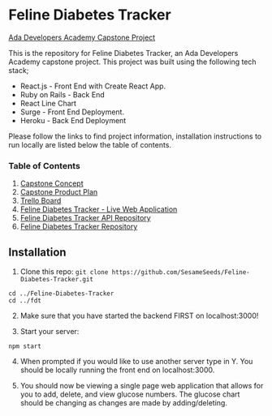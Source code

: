 # Feline Diabetes Tracker
[Ada Developers Academy Capstone Project](https://github.com/Ada-C8/capstone)  

This is the repository for Feline Diabetes Tracker, an Ada Developers Academy capstone project. This project was built using the following tech stack;

- React.js - Front End with Create React App.
- Ruby on Rails - Back End
- React Line Chart
- Surge - Front End Deployment.
- Heroku - Back End Deployment
 
Please follow the links to find project information, installation instructions to run locally are listed below the table of contents.

### Table of Contents
1. [Capstone Concept](https://gist.github.com/SesameSeeds/89c64ce45d00cc2cd12bf7c3bda637e8)
2. [Capstone Product Plan](https://gist.github.com/SesameSeeds/29afe946d67b764db641819a82801405)
3. [Trello Board](https://trello.com/b/OFmrJAGN/stef-capstone)
4. [Feline Diabetes Tracker - Live Web Application](http://fdt.surge.sh/)
5. [Feline Diabetes Tracker API Repository](https://github.com/SesameSeeds/Feline-Diabetes-Tracker-API/tree/master/f-d-t-be)
6. [Feline Diabetes Tracker Repository](https://github.com/SesameSeeds/Feline-Diabetes-Tracker/tree/master/fdt)

## Installation
1. Clone this repo: `git clone https://github.com/SesameSeeds/Feline-Diabetes-Tracker.git`
```
cd ../Feline-Diabetes-Tracker
cd ../fdt
```

2. Make sure that you have started the backend FIRST on localhost:3000!  

3. Start your server:
```
npm start
```
4. When prompted if you would like to use another server type in Y.  You should be locally running the front end on localhost:3000.

5. You should now be viewing a single page web application that allows for you to add, delete, and view glucose numbers.  The glucose chart should be changing as changes are made by adding/deleting.
